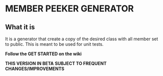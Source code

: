 # MEMBER PEEKER GENERATOR

## What it is

It is a generator that create a copy of the desired class with all member set to public. This is meant to be used for unit tests.

**Follow the GET STARTED on the wiki**

**THIS VERSION IN BETA**
**SUBJECT TO FREQUENT CHANGES/IMPROVEMENTS**
